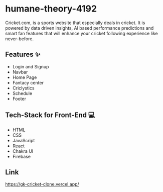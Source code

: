 # humane-theory-4192
Cricket.com, is a sports website that especially deals in cricket. It is powered by data driven insights, AI based performance predictions and smart fan features that will enhance your cricket following experience like never-before.

## Features ✨
- Login and Signup
- Navbar
- Home Page
- Fantacy center
- Criclystics
- Schedule
- Footer

## Tech-Stack for Front-End 💻
- HTML
- CSS
- JavaScript
- React
- Chakra UI
- Firebase

## Link

https://gk-cricket-clone.vercel.app/
